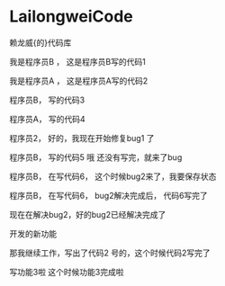 LailongweiCode
==============

赖龙威{的}代码库

我是程序员B ， 这是程序员B写的代码1

我是程序员A ， 这是程序员A写的代码2

程序员B， 写的代码3

程序员A， 写的代码4

程序员2， 好的，我现在开始修复bug1 了

程序员B， 写的代码5 哦 还没有写完，就来了bug

程序员B， 在写代码6， 这个时候bug2来了，我要保存状态

程序员B， 在写代码6， bug2解决完成后， 代码6写完了

现在在解决bug2，好的bug2已经解决完成了

开发的新功能

那我继续工作，写出了代码2 号的，这个时候代码2写完了

写功能3啦 这个时候功能3完成啦
